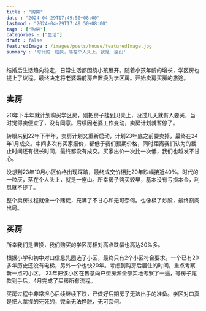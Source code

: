 ```yaml
---
title : "购房" 
date : "2024-04-29T17:49:50+08:00" 
lastmod : "2024-04-29T17:49:50+08:00"
tags : ["购房"] 
categories : ["生活"]
draft : false
featuredImage : /images/posts/house/featuredImage.jpg
summary : '时代的一粒灰，落在个人头上，就是一座山'
---
```


结婚后生活趋向稳定，日常生活都围绕小孩展开。随着小孩年龄的增长，学区房也提上了议程。最终决定将老婆婚前房产置换为学区房。开始卖房买房的旅途。

## 卖房

20年下半年就计划购买学区房，刚把房子挂到贝壳上，没过几天就有人要买，当时觉得卖便宜了，没有同意。后续因老婆工作变动，卖房计划就暂停了。

转眼来到22年下半年，卖房计划又重新启动，计划23年底之前要卖掉，最终在24年1月成交。中间多次有买家报价，都低于我们预期价格，同时距离我们认为的截止时间还有很长时间，最终都没有成交。买家出价一次比一次低，我们也越发不甘心。

没想到23年10月小区价格出现踩踏，最终成交价相比20年跌幅接近40%。时代的一粒灰，落在个人头上，就是一座山。所幸房子购买较早，基本没有亏损本金，利息就不提了。

整个卖房过程就像一个赌徒，充满了不甘心和无可奈何。也像极了炒股，最终割肉出局。

## 买房

所幸我们是置换，我们购买的学区房相对高点跌幅也高达30%多。

根据小学和初中对口信息先圈选了小区，最终只有2个小区符合要求。一个已有20多年历史还没有电梯，另外一个也快20年。考虑到购房后居住的时间，重点考察新一点的小区。
23年把该小区在售意向户型房源全部实地考察了一遍，等房子尾款到手后，4月完成了买房所有流程。

买房过程中非常担心后续继续下跌，已做好后期房子无法出手的准备。学区对口真是把人拿捏的死死的，完全无法挣脱，无可奈何。
